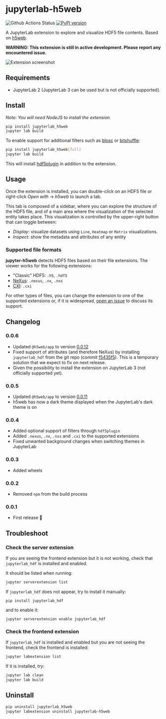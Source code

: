 # jupyterlab-h5web

![Github Actions Status](https://github.com/silx-kit/jupyterlab-h5web/workflows/Build/badge.svg)
[![PyPI version](https://badge.fury.io/py/jupyterlab-h5web.svg)](https://badge.fury.io/py/jupyterlab-h5web)

A JupyterLab extension to explore and visualize HDF5 file contents. Based on [h5web](https://github.com/silx-kit/h5web).

**WARNING: This extension is still in active development. Please report any encountered issue.**

![Extension screenshot](https://user-images.githubusercontent.com/42204205/106109102-6c280100-6149-11eb-96eb-38a14983702f.png)

## Requirements

- JupyterLab 2 (JupyterLab 3 can be used but is not officially supported). 

## Install

_Note: You will need NodeJS to install the extension._

```bash
pip install jupyterlab_h5web
jupyter lab build
```

To enable support for additional filters such as [blosc](https://github.com/Blosc/hdf5-blosc) or [bitshuffle](https://github.com/kiyo-masui/bitshuffle):

```bash
pip install jupyterlab_h5web[full]
jupyter lab build
```

This will install [hdf5plugin](https://pypi.org/project/hdf5plugin/) in addition to the extension.

## Usage

Once the extension is installed, you can double-click on an HDF5 file or right-click _Open with_ -> _h5web_ to launch a tab.

This tab is composed of a sidebar, where you can explore the structure of the HDF5 file, and of a main area where the visualization of the selected entity takes place. This visualization is controlled by the upper-right button that can toggle between:

- _Display_: visualize datasets using `Line`, `Heatmap` or `Matrix` visualizations.
- _Inspect_: show the metadata and attributes of any entity

### Supported file formats

**jupyter-h5web** detects HDF5 files based on their file extensions. The viewer works for the following extensions:

- "Classic" HDF5: `.h5`, `.hdf5`
- [NeXus](https://www.nexusformat.org/): `.nexus`, `.nx`, `.nxs`
- [CXI](https://cxidb.org/cxi.html): `.cxi`

For other types of files, you can change the extension to one of the supported extensions or, if it is widespread, [open an issue](https://github.com/silx-kit/jupyterlab-h5web/issues) to discuss its support.

## Changelog

### 0.0.6

- Updated `@h5web/app` to version [0.0.12](https://github.com/silx-kit/h5web/releases/tag/v0.0.12)
- Fixed support of attributes (and therefore NeXus) by installing `jupyterlab_hdf` from the git repo (commit [f5435f5](https://github.com/jupyterlab/jupyterlab-hdf5/commit/f5435f5bdf3f9c8899e6f91e908a21e55e0ab6be)). This is a temporary solution that we expect to fix on next release.
- Given the possibility to install the extension on JupyterLab 3 (not officially supported yet).

### 0.0.5

- Updated `@h5web/app` to version [0.0.11](https://github.com/silx-kit/h5web/releases/tag/v0.0.11)
- h5web has now a dark theme displayed when the JupyterLab's dark theme is on

### 0.0.4

- Added optional support of filters through `hdf5plugin`
- Added `.nexus`, `.nx`, `.nxs` and `.cxi` to the supported extensions
- Fixed unwanted background changes when switching themes in JupyterLab

### 0.0.3

- Added wheels

### 0.0.2

- Removed `npm` from the build process

### 0.0.1

- First release :tada:

## Troubleshoot

### Check the server extension

If you are seeing the frontend extension but it is not working, check
that `jupyterlab_hdf` is installed and enabled.

It should be listed when running:

```bash
jupyter serverextension list
```

If `jupyterlab_hdf` does not appear, try to install it manually:

```
pip install jupyterlab_hdf
```

and to enable it:

```
jupyter serverextension enable jupyterlab_hdf
```

### Check the frontend extension

If `jupyterlab_hdf` is installed and enabled but you are not seeing
the frontend, check the frontend is installed:

```bash
jupyter labextension list
```

If it is installed, try:

```bash
jupyter lab clean
jupyter lab build
```

## Uninstall

```bash
pip uninstall jupyterlab_h5web
jupyter labextension uninstall jupyterlab-h5web
```
